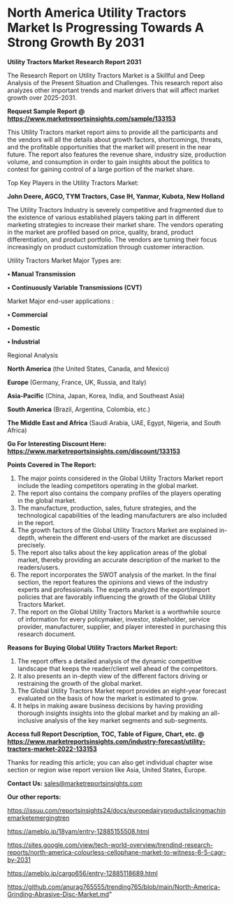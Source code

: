 # North America Utility Tractors Market Is Progressing Towards A Strong Growth By 2031

<strong>Utility Tractors Market Research Report 2031</strong>

The Research Report on Utility Tractors Market is a Skillful and Deep Analysis of the Present Situation and Challenges. This research report also analyzes other important trends and market drivers that will affect market growth over 2025-2031.

<strong>Request Sample Report @ <a href=https://www.marketreportsinsights.com/sample/133153>https://www.marketreportsinsights.com/sample/133153</a></strong>

This Utility Tractors market report aims to provide all the participants and the vendors will all the details about growth factors, shortcomings, threats, and the profitable opportunities that the market will present in the near future. The report also features the revenue share, industry size, production volume, and consumption in order to gain insights about the politics to contest for gaining control of a large portion of the market share.

Top Key Players in the Utility Tractors Market:

<strong>John Deere, AGCO, TYM Tractors, Case IH, Yanmar, Kubota, New Holland</strong>

The Utility Tractors Industry is severely competitive and fragmented due to the existence of various established players taking part in different marketing strategies to increase their market share. The vendors operating in the market are profiled based on price, quality, brand, product differentiation, and product portfolio. The vendors are turning their focus increasingly on product customization through customer interaction.

Utility Tractors Market Major Types are:

<strong>• Manual Transmission

• Continuously Variable Transmissions (CVT)</strong>

Market Major end-user applications :

<strong>• Commercial

• Domestic

• Industrial</strong>

Regional Analysis

</u><strong><b>North America</b></strong> (the United States, Canada, and Mexico)

<strong><b>Europe </b></strong>(Germany, France, UK, Russia, and Italy)

<strong><b>Asia-Pacific</b></strong> (China, Japan, Korea, India, and Southeast Asia)

<strong><b>South America</b></strong> (Brazil, Argentina, Colombia, etc.)

<strong><b>The Middle East and Africa</b></strong> (Saudi Arabia, UAE, Egypt, Nigeria, and South Africa)

<strong>Go For Interesting Discount Here: <a href=https://www.marketreportsinsights.com/discount/133153>https://www.marketreportsinsights.com/discount/133153</a></strong>

<strong>Points Covered in The Report:</strong>
<ol>
  <li>The major points considered in the Global Utility Tractors Market report include the leading competitors operating in the global market.</li>
  <li>The report also contains the company profiles of the players operating in the global market.</li>
  <li>The manufacture, production, sales, future strategies, and the technological capabilities of the leading manufacturers are also included in the report.</li>
  <li>The growth factors of the Global Utility Tractors Market are explained in-depth, wherein the different end-users of the market are discussed precisely.</li>
  <li>The report also talks about the key application areas of the global market, thereby providing an accurate description of the market to the readers/users.</li>
  <li>The report incorporates the SWOT analysis of the market. In the final section, the report features the opinions and views of the industry experts and professionals. The experts analyzed the export/import policies that are favorably influencing the growth of the Global Utility Tractors Market.</li>
  <li>The report on the Global Utility Tractors Market is a worthwhile source of information for every policymaker, investor, stakeholder, service provider, manufacturer, supplier, and player interested in purchasing this research document.</li>
</ol>
<strong>Reasons for Buying Global Utility Tractors Market Report:</strong>

<ol>
  <li>The report offers a detailed analysis of the dynamic competitive landscape that keeps the reader/client well ahead of the competitors.</li>
  <li>It also presents an in-depth view of the different factors driving or restraining the growth of the global market.</li>
  <li>The Global Utility Tractors Market report provides an eight-year forecast evaluated on the basis of how the market is estimated to grow.</li>
  <li>It helps in making aware business decisions by having providing thorough insights insights into the global market and by making an all-inclusive analysis of the key market segments and sub-segments.</li>
</ol>
<strong>Access full Report Description, TOC, Table of Figure, Chart, etc. @ <a href=https://www.marketreportsinsights.com/industry-forecast/utility-tractors-market-2022-133153>https://www.marketreportsinsights.com/industry-forecast/utility-tractors-market-2022-133153</a></strong>


Thanks for reading this article; you can also get individual chapter wise section or region wise report version like Asia, United States, Europe.

<strong>Contact Us:</strong>
sales@marketreportsinsights.com

<strong>Our other reports:</strong>

<a href=https://issuu.com/reportsinsights24/docs/europedairyproductslicingmachinemarketemergingtren>https://issuu.com/reportsinsights24/docs/europedairyproductslicingmachinemarketemergingtren</a>

<a href=https://ameblo.jp/18yam/entry-12885155508.html>https://ameblo.jp/18yam/entry-12885155508.html</a>

<a href=https://sites.google.com/view/tech-world-overview/trendind-research-reports/north-america-colourless-cellophane-market-to-witness-6-5-cagr-by-2031>https://sites.google.com/view/tech-world-overview/trendind-research-reports/north-america-colourless-cellophane-market-to-witness-6-5-cagr-by-2031</a>

<a href=https://ameblo.jp/cargo656/entry-12885118689.html>https://ameblo.jp/cargo656/entry-12885118689.html</a>

<a href=https://github.com/anurag765555/trending765/blob/main/North-America-Grinding-Abrasive-Disc-Market.md>https://github.com/anurag765555/trending765/blob/main/North-America-Grinding-Abrasive-Disc-Market.md</a>"
